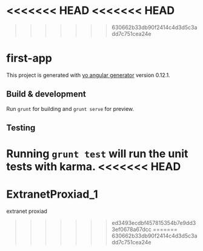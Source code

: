 <<<<<<< HEAD
<<<<<<< HEAD
=======
>>>>>>> 630662b33db90f2414c4d3d5c3add7c751cea24e
# first-app

This project is generated with [yo angular generator](https://github.com/yeoman/generator-angular)
version 0.12.1.

## Build & development

Run `grunt` for building and `grunt serve` for preview.

## Testing

Running `grunt test` will run the unit tests with karma.
<<<<<<< HEAD
=======
# ExtranetProxiad_1
extranet proxiad
>>>>>>> ed3493ecdbf457815354b7e9dd33ef0678a67dcc
=======
>>>>>>> 630662b33db90f2414c4d3d5c3add7c751cea24e
